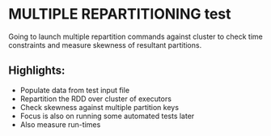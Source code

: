 # MULTIPLE REPARTITIONING test

Going to launch multiple repartition commands against cluster to check time constraints and measure skewness of resultant partitions.


## Highlights:

* Populate data from test input file
* Repartition the RDD over cluster of executors
* Check skewness against multiple partition keys
* Focus is also on running some automated tests later
* Also measure run-times
